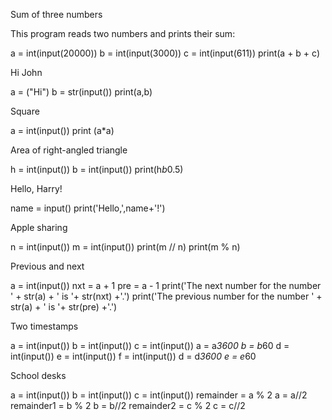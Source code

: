 
Sum of three numbers

This program reads two numbers and prints their sum:

a = int(input(20000))
b = int(input(3000))
c = int(input(611))
print(a + b + c)


Hi John

a = ("Hi")
b = str(input())
print(a,b)


Square

a = int(input())
print (a*a)


Area of right-angled triangle

h = int(input())
b = int(input())
print(h*b*0.5)


Hello, Harry!

name = input()
print('Hello,',name+'!')


Apple sharing

n = int(input())
m = int(input())
print(m // n)
print(m % n)


Previous and next

a = int(input())
nxt = a + 1
pre = a - 1
print('The next number for the number ' + str(a) + ' is '+ str(nxt) +'.')
print('The previous number for the number ' + str(a) + ' is '+ str(pre) +'.')


Two timestamps

a = int(input())
b = int(input())
c = int(input())
a = a*3600
b = b*60
d = int(input())
e = int(input())
f = int(input())
d = d*3600
e = e*60


School desks

a = int(input())
b = int(input())
c = int(input())
remainder = a % 2
a = a//2
remainder1 = b % 2
b = b//2
remainder2 = c % 2
c = c//2




